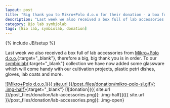 ```yaml
---
layout: post
title: "Big thank you to Mikro+Polo d.o.o for their donation - a box full of lab accessories"
description: "Last week we also received a box full of lab accessories from Mikro+Polo d.o.o."
category: Bio lab symbiolab
tags: [Bio lab, symbiolab, donation]
---
```

{% include JB/setup %}

Last week we also received a box full of lab accessories from [Mikro+Polo d.o.o.](http://www.mikro-polo.si/){:target="_blank"}, therefore a big, big thank you is in order. To our [symbiolab](http://irnas.eu/symbiolab){:target="_blank"} collection we have now added some glassware which will come handy with our cultivation projects, plastic petri dishes, gloves, lab coats and more.

[![Mikro+Polo d.o.o.]({{ site.url }}/post_files/donation/mikro-polo-sl.gif){: .img-half}](http://www.mikro-polo.si/){:target="_blank"}
[![donation]({{ site.url }}/post_files/donation/lab-accessories.png){: .img-half}]({{ site.url }}/post_files/donation/lab-accessories.png){: .img-open}
